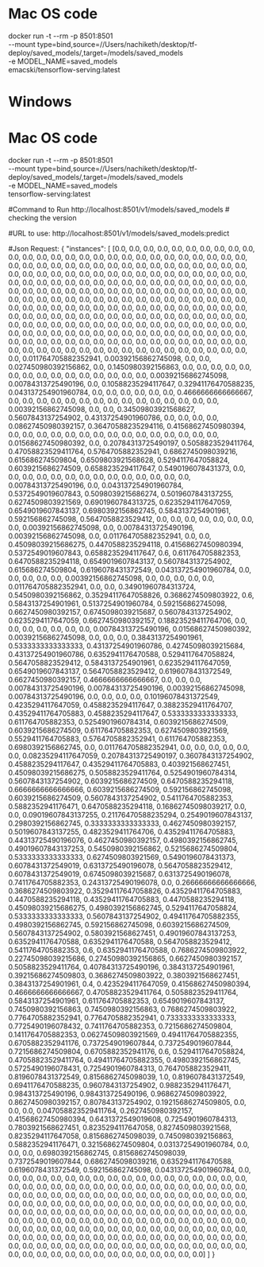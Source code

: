 # Mac OS code
docker run -t --rm -p 8501:8501 \
    --mount type=bind,source=//Users/nachiketh/desktop/tf-deploy/saved_models/,target=/models/saved_models \
    -e MODEL_NAME=saved_models \
    emacski/tensorflow-serving:latest

# Windows
# Mac OS code
docker run -t --rm -p 8501:8501 \
    --mount type=bind,source=//Users/nachiketh/desktop/tf-deploy/saved_models/,target=/models/saved_models \
    -e MODEL_NAME=saved_models \
    tensorflow-serving:latest


#Command to Run
http://localhost:8501/v1/models/saved_models # checking the version 


#URL to use:
http://localhost:8501/v1/models/saved_models:predict


#Json Request:
{
    "instances": [
        [0.0,
 0.0,
 0.0,
 0.0,
 0.0,
 0.0,
 0.0,
 0.0,
 0.0,
 0.0,
 0.0,
 0.0,
 0.0,
 0.0,
 0.0,
 0.0,
 0.0,
 0.0,
 0.0,
 0.0,
 0.0,
 0.0,
 0.0,
 0.0,
 0.0,
 0.0,
 0.0,
 0.0,
 0.0,
 0.0,
 0.0,
 0.0,
 0.0,
 0.0,
 0.0,
 0.0,
 0.0,
 0.0,
 0.0,
 0.0,
 0.0,
 0.0,
 0.0,
 0.0,
 0.0,
 0.0,
 0.0,
 0.0,
 0.0,
 0.0,
 0.0,
 0.0,
 0.0,
 0.0,
 0.0,
 0.0,
 0.0,
 0.0,
 0.0,
 0.0,
 0.0,
 0.0,
 0.0,
 0.0,
 0.0,
 0.0,
 0.0,
 0.0,
 0.0,
 0.0,
 0.0,
 0.0,
 0.0,
 0.0,
 0.0,
 0.0,
 0.0,
 0.0,
 0.0,
 0.0,
 0.0,
 0.0,
 0.0,
 0.0,
 0.0,
 0.0,
 0.0,
 0.0,
 0.0,
 0.0,
 0.0,
 0.0,
 0.0,
 0.0,
 0.0,
 0.0,
 0.0,
 0.0,
 0.0,
 0.0,
 0.0,
 0.0,
 0.0,
 0.0,
 0.0,
 0.0,
 0.0,
 0.0,
 0.0,
 0.0,
 0.0,
 0.0,
 0.0,
 0.0,
 0.0,
 0.0,
 0.0,
 0.0,
 0.0,
 0.0,
 0.0,
 0.0,
 0.0,
 0.0,
 0.0,
 0.0,
 0.0,
 0.0,
 0.0,
 0.0,
 0.0,
 0.0,
 0.0,
 0.0,
 0.0,
 0.0,
 0.0,
 0.0,
 0.0,
 0.0,
 0.0,
 0.0,
 0.0,
 0.0,
 0.0,
 0.0,
 0.0,
 0.0,
 0.0,
 0.0,
 0.0,
 0.0,
 0.0,
 0.0,
 0.0,
 0.0,
 0.0,
 0.0,
 0.0,
 0.0,
 0.0,
 0.0,
 0.0,
 0.0,
 0.0,
 0.0,
 0.0,
 0.0,
 0.0,
 0.0,
 0.0,
 0.0,
 0.0,
 0.0,
 0.0,
 0.0,
 0.0,
 0.0,
 0.0,
 0.0,
 0.0,
 0.0,
 0.0,
 0.0,
 0.0,
 0.0,
 0.0,
 0.0,
 0.0,
 0.0,
 0.0,
 0.0,
 0.0,
 0.0,
 0.0,
 0.0,
 0.0,
 0.0,
 0.0,
 0.0,
 0.0,
 0.0,
 0.0,
 0.0,
 0.0,
 0.0,
 0.0,
 0.0,
 0.0,
 0.0,
 0.0,
 0.0,
 0.0,
 0.0,
 0.0,
 0.011764705882352941,
 0.00392156862745098,
 0.0,
 0.0,
 0.027450980392156862,
 0.0,
 0.1450980392156863,
 0.0,
 0.0,
 0.0,
 0.0,
 0.0,
 0.0,
 0.0,
 0.0,
 0.0,
 0.0,
 0.0,
 0.0,
 0.0,
 0.0,
 0.0,
 0.00392156862745098,
 0.00784313725490196,
 0.0,
 0.10588235294117647,
 0.32941176470588235,
 0.043137254901960784,
 0.0,
 0.0,
 0.0,
 0.0,
 0.0,
 0.0,
 0.4666666666666667,
 0.0,
 0.0,
 0.0,
 0.0,
 0.0,
 0.0,
 0.0,
 0.0,
 0.0,
 0.0,
 0.0,
 0.0,
 0.0,
 0.0,
 0.0,
 0.00392156862745098,
 0.0,
 0.0,
 0.34509803921568627,
 0.5607843137254902,
 0.43137254901960786,
 0.0,
 0.0,
 0.0,
 0.0,
 0.08627450980392157,
 0.36470588235294116,
 0.41568627450980394,
 0.0,
 0.0,
 0.0,
 0.0,
 0.0,
 0.0,
 0.0,
 0.0,
 0.0,
 0.0,
 0.0,
 0.0,
 0.0,
 0.0,
 0.0,
 0.01568627450980392,
 0.0,
 0.20784313725490197,
 0.5058823529411764,
 0.47058823529411764,
 0.5764705882352941,
 0.6862745098039216,
 0.615686274509804,
 0.6509803921568628,
 0.5294117647058824,
 0.6039215686274509,
 0.6588235294117647,
 0.5490196078431373,
 0.0,
 0.0,
 0.0,
 0.0,
 0.0,
 0.0,
 0.0,
 0.0,
 0.0,
 0.0,
 0.0,
 0.0,
 0.0,
 0.0,
 0.00784313725490196,
 0.0,
 0.043137254901960784,
 0.5372549019607843,
 0.5098039215686274,
 0.5019607843137255,
 0.6274509803921569,
 0.6901960784313725,
 0.6235294117647059,
 0.6549019607843137,
 0.6980392156862745,
 0.5843137254901961,
 0.592156862745098,
 0.5647058823529412,
 0.0,
 0.0,
 0.0,
 0.0,
 0.0,
 0.0,
 0.0,
 0.0,
 0.00392156862745098,
 0.0,
 0.00784313725490196,
 0.00392156862745098,
 0.0,
 0.011764705882352941,
 0.0,
 0.0,
 0.45098039215686275,
 0.4470588235294118,
 0.41568627450980394,
 0.5372549019607843,
 0.6588235294117647,
 0.6,
 0.611764705882353,
 0.6470588235294118,
 0.6549019607843137,
 0.5607843137254902,
 0.615686274509804,
 0.6196078431372549,
 0.043137254901960784,
 0.0,
 0.0,
 0.0,
 0.0,
 0.0,
 0.00392156862745098,
 0.0,
 0.0,
 0.0,
 0.0,
 0.0,
 0.011764705882352941,
 0.0,
 0.0,
 0.34901960784313724,
 0.5450980392156862,
 0.35294117647058826,
 0.3686274509803922,
 0.6,
 0.5843137254901961,
 0.5137254901960784,
 0.592156862745098,
 0.6627450980392157,
 0.6745098039215687,
 0.5607843137254902,
 0.6235294117647059,
 0.6627450980392157,
 0.18823529411764706,
 0.0,
 0.0,
 0.0,
 0.0,
 0.0,
 0.0,
 0.0,
 0.00784313725490196,
 0.01568627450980392,
 0.00392156862745098,
 0.0,
 0.0,
 0.0,
 0.3843137254901961,
 0.5333333333333333,
 0.43137254901960786,
 0.42745098039215684,
 0.43137254901960786,
 0.6352941176470588,
 0.5294117647058824,
 0.5647058823529412,
 0.5843137254901961,
 0.6235294117647059,
 0.6549019607843137,
 0.5647058823529412,
 0.6196078431372549,
 0.6627450980392157,
 0.4666666666666667,
 0.0,
 0.0,
 0.0,
 0.00784313725490196,
 0.00784313725490196,
 0.00392156862745098,
 0.00784313725490196,
 0.0,
 0.0,
 0.0,
 0.0,
 0.10196078431372549,
 0.4235294117647059,
 0.4588235294117647,
 0.38823529411764707,
 0.43529411764705883,
 0.4588235294117647,
 0.5333333333333333,
 0.611764705882353,
 0.5254901960784314,
 0.6039215686274509,
 0.6039215686274509,
 0.611764705882353,
 0.6274509803921569,
 0.5529411764705883,
 0.5764705882352941,
 0.611764705882353,
 0.6980392156862745,
 0.0,
 0.011764705882352941,
 0.0,
 0.0,
 0.0,
 0.0,
 0.0,
 0.0,
 0.08235294117647059,
 0.20784313725490197,
 0.3607843137254902,
 0.4588235294117647,
 0.43529411764705883,
 0.403921568627451,
 0.45098039215686275,
 0.5058823529411764,
 0.5254901960784314,
 0.5607843137254902,
 0.6039215686274509,
 0.6470588235294118,
 0.6666666666666666,
 0.6039215686274509,
 0.592156862745098,
 0.6039215686274509,
 0.5607843137254902,
 0.5411764705882353,
 0.5882352941176471,
 0.6470588235294118,
 0.16862745098039217,
 0.0,
 0.0,
 0.09019607843137255,
 0.21176470588235294,
 0.2549019607843137,
 0.2980392156862745,
 0.3333333333333333,
 0.4627450980392157,
 0.5019607843137255,
 0.4823529411764706,
 0.43529411764705883,
 0.44313725490196076,
 0.4627450980392157,
 0.4980392156862745,
 0.49019607843137253,
 0.5450980392156862,
 0.5215686274509804,
 0.5333333333333333,
 0.6274509803921569,
 0.5490196078431373,
 0.6078431372549019,
 0.6313725490196078,
 0.5647058823529412,
 0.6078431372549019,
 0.6745098039215687,
 0.6313725490196078,
 0.7411764705882353,
 0.24313725490196078,
 0.0,
 0.26666666666666666,
 0.3686274509803922,
 0.35294117647058826,
 0.43529411764705883,
 0.4470588235294118,
 0.43529411764705883,
 0.4470588235294118,
 0.45098039215686275,
 0.4980392156862745,
 0.5294117647058824,
 0.5333333333333333,
 0.5607843137254902,
 0.49411764705882355,
 0.4980392156862745,
 0.592156862745098,
 0.6039215686274509,
 0.5607843137254902,
 0.5803921568627451,
 0.49019607843137253,
 0.6352941176470588,
 0.6352941176470588,
 0.5647058823529412,
 0.5411764705882353,
 0.6,
 0.6352941176470588,
 0.7686274509803922,
 0.22745098039215686,
 0.27450980392156865,
 0.6627450980392157,
 0.5058823529411764,
 0.40784313725490196,
 0.3843137254901961,
 0.39215686274509803,
 0.3686274509803922,
 0.3803921568627451,
 0.3843137254901961,
 0.4,
 0.4235294117647059,
 0.41568627450980394,
 0.4666666666666667,
 0.47058823529411764,
 0.5058823529411764,
 0.5843137254901961,
 0.611764705882353,
 0.6549019607843137,
 0.7450980392156863,
 0.7450980392156863,
 0.7686274509803922,
 0.7764705882352941,
 0.7764705882352941,
 0.7333333333333333,
 0.7725490196078432,
 0.7411764705882353,
 0.7215686274509804,
 0.1411764705882353,
 0.06274509803921569,
 0.49411764705882355,
 0.6705882352941176,
 0.7372549019607844,
 0.7372549019607844,
 0.7215686274509804,
 0.6705882352941176,
 0.6,
 0.5294117647058824,
 0.47058823529411764,
 0.49411764705882355,
 0.4980392156862745,
 0.5725490196078431,
 0.7254901960784313,
 0.7647058823529411,
 0.8196078431372549,
 0.8156862745098039,
 1.0,
 0.8196078431372549,
 0.6941176470588235,
 0.9607843137254902,
 0.9882352941176471,
 0.984313725490196,
 0.984313725490196,
 0.9686274509803922,
 0.8627450980392157,
 0.807843137254902,
 0.19215686274509805,
 0.0,
 0.0,
 0.0,
 0.047058823529411764,
 0.2627450980392157,
 0.41568627450980394,
 0.6431372549019608,
 0.7254901960784313,
 0.7803921568627451,
 0.8235294117647058,
 0.8274509803921568,
 0.8235294117647058,
 0.8156862745098039,
 0.7450980392156863,
 0.5882352941176471,
 0.3215686274509804,
 0.03137254901960784,
 0.0,
 0.0,
 0.0,
 0.6980392156862745,
 0.8156862745098039,
 0.7372549019607844,
 0.6862745098039216,
 0.6352941176470588,
 0.6196078431372549,
 0.592156862745098,
 0.043137254901960784,
 0.0,
 0.0,
 0.0,
 0.0,
 0.0,
 0.0,
 0.0,
 0.0,
 0.0,
 0.0,
 0.0,
 0.0,
 0.0,
 0.0,
 0.0,
 0.0,
 0.0,
 0.0,
 0.0,
 0.0,
 0.0,
 0.0,
 0.0,
 0.0,
 0.0,
 0.0,
 0.0,
 0.0,
 0.0,
 0.0,
 0.0,
 0.0,
 0.0,
 0.0,
 0.0,
 0.0,
 0.0,
 0.0,
 0.0,
 0.0,
 0.0,
 0.0,
 0.0,
 0.0,
 0.0,
 0.0,
 0.0,
 0.0,
 0.0,
 0.0,
 0.0,
 0.0,
 0.0,
 0.0,
 0.0,
 0.0,
 0.0,
 0.0,
 0.0,
 0.0,
 0.0,
 0.0,
 0.0,
 0.0,
 0.0,
 0.0,
 0.0,
 0.0,
 0.0,
 0.0,
 0.0,
 0.0,
 0.0,
 0.0,
 0.0,
 0.0,
 0.0,
 0.0,
 0.0,
 0.0,
 0.0,
 0.0,
 0.0,
 0.0,
 0.0,
 0.0,
 0.0,
 0.0,
 0.0,
 0.0,
 0.0,
 0.0,
 0.0,
 0.0,
 0.0,
 0.0,
 0.0,
 0.0,
 0.0,
 0.0,
 0.0,
 0.0,
 0.0,
 0.0,
 0.0,
 0.0,
 0.0,
 0.0,
 0.0,
 0.0,
 0.0,
 0.0,
 0.0,
 0.0,
 0.0,
 0.0,
 0.0,
 0.0,
 0.0,
 0.0,
 0.0,
 0.0,
 0.0,
 0.0,
 0.0,
 0.0,
 0.0,
 0.0,
 0.0,
 0.0,
 0.0,
 0.0,
 0.0,
 0.0,
 0.0,
 0.0,
 0.0,
 0.0,
 0.0,
 0.0,
 0.0,
 0.0,
 0.0,
 0.0,
 0.0,
 0.0,
 0.0,
 0.0,
 0.0,
 0.0,
 0.0,
 0.0,
 0.0,
 0.0,
 0.0,
 0.0,
 0.0,
 0.0,
 0.0,
 0.0,
 0.0,
 0.0,
 0.0,
 0.0,
 0.0,
 0.0,
 0.0,
 0.0]
    ]
}